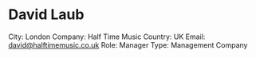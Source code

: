 # David Laub

City: London
Company: Half Time Music
Country: UK
Email: david@halftimemusic.co.uk
Role: Manager
Type: Management Company